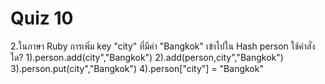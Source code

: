 # Quiz 10


2.ในภาษา Ruby การเพิ่ม key "city" ที่มีค่า "Bangkok" เข้าไปใน Hash person ใช้คำสั่งใด?
1).person.add(city","Bangkok")
2).add(person,city","Bangkok")
3).person.put(city","Bangkok")
4).person["city"] = "Bangkok"
